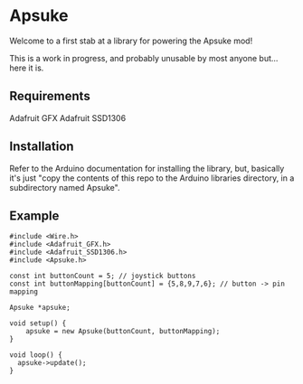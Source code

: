 Apsuke
===

Welcome to a first stab at a library for powering the Apsuke mod!

This is a work in progress, and probably unusable by most anyone but... here it is.

Requirements
---
Adafruit GFX
Adafruit SSD1306

Installation
---
Refer to the Arduino documentation for installing the library, but, basically it's just "copy the contents of this repo to the Arduino libraries directory, in a subdirectory named Apsuke".

Example
---

```
#include <Wire.h>
#include <Adafruit_GFX.h>
#include <Adafruit_SSD1306.h>
#include <Apsuke.h>

const int buttonCount = 5; // joystick buttons
const int buttonMapping[buttonCount] = {5,8,9,7,6}; // button -> pin mapping

Apsuke *apsuke;

void setup() {
    apsuke = new Apsuke(buttonCount, buttonMapping);
}

void loop() {
  apsuke->update();
}
```
